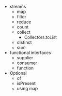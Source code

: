 - streams
  - map
  - filter
  - reduce
  - count
  - collect
    - Collectors.toList
  - distinct
  - sum
- functional interfaces
  - supplier
  - consumer
  - function
- Optional
  - of
  - isPresent
  - using map
